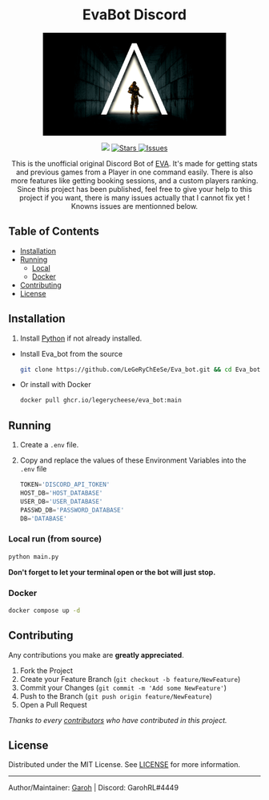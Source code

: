 <h1 align='center'>EvaBot Discord</h1>
<p align="center">
<img src="https://github.com/LeGeRyChEeSe/Eva_bot/blob/main/assets/Images/Alpha-afterH.ab8f1852.png?raw=true" align="center" height=205 alt="evabot" />
</p>
<p align="center">
<img src='https://visitor-badge.laobi.icu/badge?page_id=LeGeRyChEeSe.evabot'>
<a href="https://github.com/LeGeRyChEeSe/evabot/stargazers">
<img src="https://img.shields.io/github/stars/LeGeRyChEeSe/evabot" alt="Stars"/>
</a>
<a href="https://github.com/LeGeRyChEeSe/evabot/issues">
<img src="https://img.shields.io/github/issues/LeGeRyChEeSe/evabot" alt="Issues"/>
</a>

<p align="center">
This is the unofficial original Discord Bot of <a href="https://www.eva.gg/">EVA</a>.
It's made for getting stats and previous games from a Player in one command easily. There is also more features like getting booking sessions, and a custom players ranking. Since this project has been published, feel free to give your help to this project if you want, there is many issues actually that I cannot fix yet ! Knowns issues are mentionned below.
<p align="center">

## Table of Contents
- [Installation](#installation)
- [Running](#running)
    - [Local](#local-run-from-source)
    - [Docker](#docker)
- [Contributing](#contributing)
- [License](#license)

## Installation

1. Install [Python](https://www.python.org/downloads/) if not already installed.

- Install Eva_bot from the source
    ```bash
    git clone https://github.com/LeGeRyChEeSe/Eva_bot.git && cd Eva_bot && pip install -r requirements.txt
    ```

- Or install with Docker
    ```bash
    docker pull ghcr.io/legerycheese/eva_bot:main
    ```

## Running

1. Create a `.env` file.

2. Copy and replace the values of these Environment Variables into the `.env` file
    ```python
    TOKEN='DISCORD_API_TOKEN'
    HOST_DB='HOST_DATABASE'
    USER_DB='USER_DATABASE'
    PASSWD_DB='PASSWORD_DATABASE'
    DB='DATABASE'
    ```
### Local run (from source)
```bash
python main.py
```
**Don't forget to let your terminal open or the bot will just stop.**
### Docker

```bash
docker compose up -d
```

## Contributing

Any contributions you make are **greatly appreciated**.

1. Fork the Project
2. Create your Feature Branch (`git checkout -b feature/NewFeature`)
3. Commit your Changes (`git commit -m 'Add some NewFeature'`)
4. Push to the Branch (`git push origin feature/NewFeature`)
5. Open a Pull Request


*Thanks to every [contributors](https://github.com/LeGeRyChEeSe/Eva_bot/graphs/contributors) who have contributed in this project.*

## License

Distributed under the MIT License. See [LICENSE](https://github.com/LeGeRyChEeSe/Eva_bot/blob/main/LICENSE) for more information.

-----
Author/Maintainer: [Garoh](https://github.com/LeGeRyChEeSe/) | Discord: GarohRL#4449
